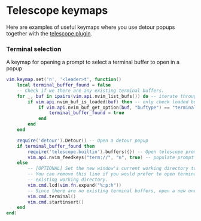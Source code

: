 # Telescope keymaps
Here are examples of useful keymaps where you use detour popups together with the [telescope plugin](https://github.com/nvim-telescope/telescope.nvim).

### Terminal selection
A keymap for opening a prompt to select a terminal buffer to open in a popup
```lua
vim.keymap.set('n', '<leader>t', function()
    local terminal_buffer_found = false
    -- Check if we there are any existing terminal buffers.
    for _, buf in ipairs(vim.api.nvim_list_bufs()) do -- iterate through all buffers
        if vim.api.nvim_buf_is_loaded(buf) then -- only check loaded buffers
            if vim.api.nvim_buf_get_option(buf, "buftype") == "terminal" then
                terminal_buffer_found = true
            end
        end
    end

    require('detour').Detour() -- Open a detour popup
    if terminal_buffer_found then
        require('telescope.builtin').buffers({}) -- Open telescope prompt
        vim.api.nvim_feedkeys("term://", "n", true) -- populate prompt with "term://"
    else
        -- [OPTIONAL] Set the new window's current working directory to the directory of current file.
        -- You can remove this line if you would prefer to open terminals from the
        -- existing working directory.
        vim.cmd.lcd(vim.fn.expand("%:p:h"))
        -- Since there are no existing terminal buffers, open a new one.
        vim.cmd.terminal()
        vim.cmd.startinsert()
    end
end)
```
